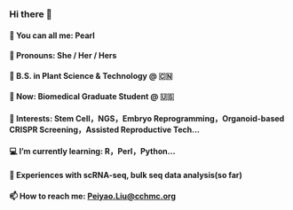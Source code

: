 ### Hi there 👋
#### 🎤 You can all me: Pearl 
#### 👸 Pronouns: She / Her / Hers
#### 🌱 B.S. in Plant Science & Technology @ 🇨🇳
#### 🧫 Now: Biomedical Graduate Student @ 🇺🇸
#### 🌟 Interests: Stem Cell，NGS，Embryo Reprogramming，Organoid-based CRISPR Screening，Assisted Reproductive Tech...
#### 💻 I’m currently learning: R，Perl，Python...
#### 🧬 Experiences with scRNA-seq, bulk seq data analysis(so far)
#### 📫 How to reach me: Peiyao.Liu@cchmc.org



<!--
**Pearl520/Pearl520** is a ✨ _special_ ✨ repository because its `README.md` (this file) appears on your GitHub profile.

Here are some ideas to get you started:

- 🔭 I’m currently working on ...
- 🌱 I’m currently learning ...
- 👯 I’m looking to collaborate on ...
- 🤔 I’m looking for help with ...
- 💬 Ask me about ...
- 📫 How to reach me: ...
- 😄 Pronouns: ...
- ⚡ Fun fact: ...
-->
